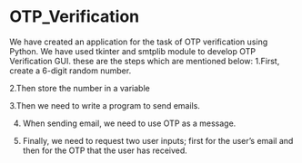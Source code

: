 # OTP_Verification
We have created an application for the task of OTP verification using Python.
We have used tkinter and smtplib module to develop OTP Verification GUI.
these are the steps which are mentioned below:
1.First, create a 6-digit random number.

2.Then store the number in a variable

3.Then we need to write a program to send emails.

4. When sending email, we need to use OTP as a
message.

5. Finally, we need to request two user inputs; first for
the user’s email and then for the OTP that the user has
received.
